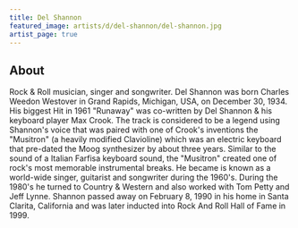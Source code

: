 ```yaml
---
title: Del Shannon
featured_image: artists/d/del-shannon/del-shannon.jpg
artist_page: true
---
```

## About

Rock & Roll musician, singer and songwriter. Del Shannon was born Charles Weedon Westover in Grand Rapids, Michigan, USA, on December 30, 1934. His biggest Hit in 1961 "Runaway" was co-written by Del Shannon & his keyboard player Max Crook. The track is considered to be a legend using Shannon's voice that was paired with one of Crook's inventions the "Musitron" (a heavily modified Clavioline) which was an electric keyboard that pre-dated the Moog synthesizer by about three years. Similar to the sound of a Italian Farfisa keyboard sound, the "Musitron" created one of rock's most memorable instrumental breaks. He became is known as a world-wide singer, guitarist and songwriter during the 1960's. During the 1980's he turned to Country & Western and also worked with Tom Petty and Jeff Lynne.
Shannon passed away on February 8, 1990 in his home in Santa Clarita, California and was later inducted into Rock And Roll Hall of Fame in 1999.



